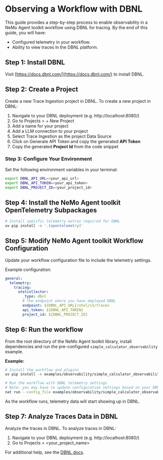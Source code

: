 <!--
SPDX-FileCopyrightText: Copyright (c) 2025, NVIDIA CORPORATION & AFFILIATES. All rights reserved.
SPDX-License-Identifier: Apache-2.0

Licensed under the Apache License, Version 2.0 (the "License");
you may not use this file except in compliance with the License.
You may obtain a copy of the License at

http://www.apache.org/licenses/LICENSE-2.0

Unless required by applicable law or agreed to in writing, software
distributed under the License is distributed on an "AS IS" BASIS,
WITHOUT WARRANTIES OR CONDITIONS OF ANY KIND, either express or implied.
See the License for the specific language governing permissions and
limitations under the License.
-->

# Observing a Workflow with DBNL

This guide provides a step-by-step process to enable observability in a NeMo Agent toolkit workflow using DBNL for tracing. By the end of this guide, you will have:

- Configured telemetry in your workflow.
- Ability to view traces in the DBNL platform.

## Step 1: Install DBNL

Visit [https://docs.dbnl.com/](https://docs.dbnl.com/) to install DBNL.

## Step 2: Create a Project

Create a new Trace Ingestion project in DBNL. To create a new project in DBNL:

1. Navigate to your DBNL deployment (e.g. http://localhost:8080/)
2. Go to Projects > + New Project
3. Add a name for your project
4. Add a LLM connection to your project
5. Select Trace Ingestion as the project Data Source
6. Click on Generate API Token and copy the generated **API Token**
7. Copy the generated **Project Id** from the code snippet

### Step 3: Configure Your Environment
Set the following environment variables in your terminal:
```bash
export DBNL_API_URL=<your_api_url>
export DBNL_API_TOKEN=<your_api_token>
export DBNL_PROJECT_ID=<your_project_id>
```

## Step 4: Install the NeMo Agent toolkit OpenTelemetry Subpackages

```bash
# Install specific telemetry extras required for DBNL
uv pip install -e '.[opentelemetry]'
```

## Step 5: Modify NeMo Agent toolkit Workflow Configuration

Update your workflow configuration file to include the telemetry settings.

Example configuration:
```yaml
general:
  telemetry:
    tracing:
      otelcollector:
        _type: dbnl
        # The endpoint where you have deployed DBNL
        endpoint: ${DBNL_API_URL}/otel/v1/traces
        api_token: ${DBNL_API_TOKEN}
        project_id: ${DBNL_PROJECT_ID}
```

## Step 6: Run the workflow

From the root directory of the NeMo Agent toolkit library, install dependencies and run the pre-configured `simple_calculator_observability` example.

**Example:**

```bash
# Install the workflow and plugins
uv pip install -e examples/observability/simple_calculator_observability/

# Run the workflow with DBNL telemetry settings
# Note: you may have to update configuration settings based on your DBNL deployment
nat run --config_file examples/observability/simple_calculator_observability/configs/config-dbnl.yml --input "What is 1*2?"
```

As the workflow runs, telemetry data will start showing up in DBNL.

## Step 7: Analyze Traces Data in DBNL

Analyze the traces in DBNL. To analyze traces in DBNL:

1. Navigate to your DBNL deployment (e.g. http://localhost:8080/)
2. Go to Projects > <your_project_name>

For additional help, see the [DBNL docs](https://docs.dbnl.com/).
